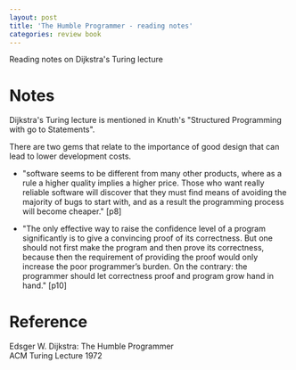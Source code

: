 ```yaml
---
layout: post
title: 'The Humble Programmer - reading notes'
categories: review book
---
```


Reading notes on Dijkstra's Turing lecture


# Notes

Dijkstra's Turing lecture is mentioned in Knuth's "Structured Programming with
go to Statements".

There are two gems that relate to the importance of good design that
can lead to lower development costs.

-  "software seems to be different from many other products, where as
   a rule a higher quality implies a higher price. Those who want
   really reliable software will discover that they must find means of
   avoiding the majority of bugs to start with, and as a result the
   programming process will become cheaper." [p8]

- "The only effective way to raise the confidence level of a program
  significantly is to give a convincing proof of its correctness. But
  one should not first make the program and then prove its
  correctness, because then the requirement of providing the proof
  would only increase the poor programmer’s burden. On the contrary:
  the programmer should let correctness proof and program grow hand in
  hand." [p10]


# Reference

Edsger W. Dijkstra: The Humble Programmer<br/>
ACM Turing Lecture 1972

